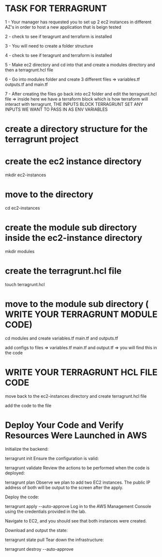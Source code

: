 # TASK FOR TERRAGRUNT 
1 -  Your manager has requested you to set up 2 ec2 instances in different AZ's in order to host a new application that is beign tested

2 - check to see if teragrunt and terraform is installed

3 -  You will need to create a folder structure 

4 - check to see if teragrunt and terraform is installed

5 - Make ec2 directory and cd into that and create a modules directory and then a terragrunt.hcl file

6 - Go into modules folder and create 3 different files => variables.tf outputs.tf and main.tf

7 - After creating the files go back into ec2 folder and edit the terragrunt.hcl file => inside here we have a terraform block which is how terraform will interact with terragrunt, THE INPUTS BLOCK TERRAGRUNT SET ANY INPUTS WE WANT TO PASS IN AS ENV VARIABLES



# create a directory structure for the terragrunt project
# create the ec2 instance directory
mkdir ec2-instances 

# move to the directory
cd ec2-instances
# create the module sub directory inside the ec2-instance directory
mkdir modules
# create the terragrunt.hcl file
touch terragrunt.hcl

# move to the module sub directory ( WRITE YOUR TERRAGRUNT MODULE CODE)
cd modules and create  variables.tf main.tf and outputs.tf

add configs to files => variables.tf main.tf and output.tf => you will find this in the code

# WRITE YOUR TERRAGRUNT HCL FILE CODE

move back to the ec2-instances directory  and create  terragrunt.hcl file

add the code to the file 

# Deploy Your Code and Verify Resources Were Launched in AWS

Initialize the backend:

terragrunt init
Ensure the configuration is valid:

terragrunt validate 
Review the actions to be performed when the code is deployed:

terragrunt plan
Observe we plan to add two EC2 instances. The public IP address of both will be output to the screen after the apply.

Deploy the code:   

terragrunt apply --auto-approve
Log in to the AWS Management Console using the credentials provided in the lab.

Navigate to EC2, and you should see that both instances were created.

Download and output the state:

terragrunt state pull
Tear down the infrastructure:

terragrunt destroy --auto-approve

